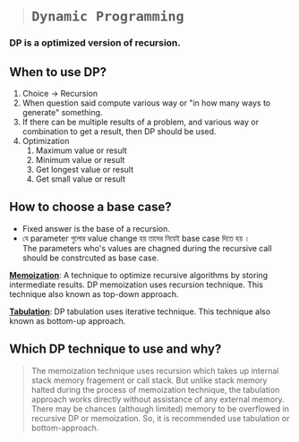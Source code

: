 > # **```Dynamic Programming```**

### DP is a optimized version of recursion.
## When to use DP?
1. Choice -> Recursion 
2. When question said compute various way or "in how many ways to generate" something.
3. If there can be multiple results of a problem, and various way or combination to get a result, then DP should be used.
4. Optimization 
   1. Maximum value or result
   2. Minimum value or result
   3. Get longest value or result
   4. Get small value or result

## How to choose a base case?
- Fixed answer is the base of a recursion.
- যে parameter গুলোর value change হয় তাদের নিয়েই base case দিতে হয় ।   
The parameters who's values are chagned during the recursive call should be constrcuted as base case.

<ins>**Memoization**</ins>: A technique to optimize recursive algorithms by storing intermediate results. DP memoization uses recursion technique. This technique also known as top-down approach.  

<ins>**Tabulation**</ins>: DP tabulation uses iterative technique. This technique also known as bottom-up approach.  

## Which DP technique to use and why? 
> The memoization technique uses recursion which takes up internal stack memory fragement or call stack. But unlike stack memory halted during the process of memoization technique, the tabulation approach works directly without assistance of any external memory. There may be chances (although limited) memory to be overflowed in recursive DP or memoization. So, it is recommended use tabulation or bottom-approach.

